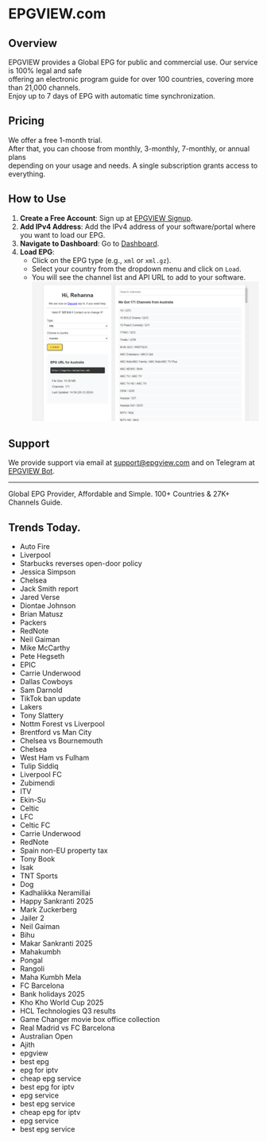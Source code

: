 # EPGVIEW.com



## Overview
EPGVIEW provides a Global EPG for public and commercial use. Our service is 100% legal and safe\
offering an electronic program guide for over 100 countries, covering more than 21,000 channels.\
Enjoy up to 7 days of EPG with automatic time synchronization.

## Pricing
We offer a free 1-month trial. \
After that, you can choose from monthly, 3-monthly, 7-monthly, or annual plans \
depending on your usage and needs. A single subscription grants access to everything.

## How to Use
1. **Create a Free Account**: Sign up at [EPGVIEW Signup](https://epgview.com/signup.php).
2. **Add IPv4 Address**: Add the IPv4 address of your software/portal where you want to load our EPG.
3. **Navigate to Dashboard**: Go to [Dashboard](https://epgview.com/dashboard.php).
4. **Load EPG**:
   - Click on the EPG type (e.g., `xml` or `xml.gz`).
   - Select your country from the dropdown menu and click on `Load`.
   - You will see the channel list and API URL to add to your software.
![EPGVIEW](img/dashboard.png)
## Support
We provide support via email at [support@epgview.com](mailto:support@epgview.com) and on Telegram at [EPGVIEW Bot](https://t.me/epgview_bot).

---

Global EPG Provider, Affordable and Simple. 100+ Countries & 27K+ Channels Guide.

## Trends Today.

- Auto Fire
- Liverpool
- Starbucks reverses open-door policy
- Jessica Simpson
- Chelsea
- Jack Smith report
- Jared Verse
- Diontae Johnson
- Brian Matusz
- Packers
- RedNote
- Neil Gaiman
- Mike McCarthy
- Pete Hegseth
- EPIC
- Carrie Underwood
- Dallas Cowboys
- Sam Darnold
- TikTok ban update
- Lakers
- Tony Slattery
- Nottm Forest vs Liverpool
- Brentford vs Man City
- Chelsea vs Bournemouth
- Chelsea
- West Ham vs Fulham
- Tulip Siddiq
- Liverpool FC
- Zubimendi
- ITV
- Ekin-Su
- Celtic
- LFC
- Celtic FC
- Carrie Underwood
- RedNote
- Spain non-EU property tax
- Tony Book
- Isak
- TNT Sports
- Dog
- Kadhalikka Neramillai
- Happy Sankranti 2025
- Mark Zuckerberg
- Jailer 2
- Neil Gaiman
- Bihu
- Makar Sankranti 2025
- Mahakumbh
- Pongal
- Rangoli
- Maha Kumbh Mela
- FC Barcelona
- Bank holidays 2025
- Kho Kho World Cup 2025
- HCL Technologies Q3 results
- Game Changer movie box office collection
- Real Madrid vs FC Barcelona
- Australian Open
- Ajith
- epgview
- best epg
- epg for iptv
- cheap epg service
- best epg for iptv
- epg service
- best epg service
- cheap epg for iptv
- epg service
- best epg service
